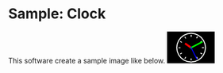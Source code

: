# Sample: Clock
This software create a sample image like below.
![Sample Image](https://github.com/k-yahata/Canvas/blob/images/sample/Clock.bmp)
